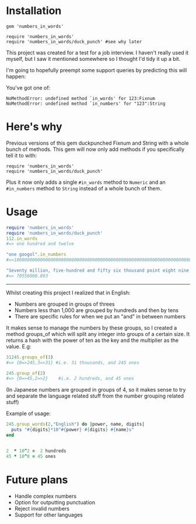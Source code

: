Installation
============

```
gem 'numbers_in_words'

require 'numbers_in_words'
require 'numbers_in_words/duck_punch' #see why later
```

This project was created for a test for a job interview. I haven't really used
it myself, but I saw it mentioned somewhere so I thought I'd tidy it up a bit.

I'm going to hopefully preempt some support queries by predicting this will happen:

You've got one of:

```
NoMethodError: undefined method `in_words' for 123:Fixnum
NoMethodError: undefined method `in_numbers' for "123":String
```

Here's why
==========

Previous versions of this gem duckpunched Fixnum and String with a whole bunch
of methods. This gem will now only add methods if you specifically tell it to
with:

```
require 'numbers_in_words'
require 'numbers_in_words/duck_punch'
```

Plus it now only adds a single `#in_words` method to `Numeric` and an `#in_numbers`
method to `String` instead of a whole bunch of them.

Usage
=========

```ruby
require 'numbers_in_words'
require 'numbers_in_words/duck_punch'
112.in_words
#=> one hundred and twelve

"one googol".in_numbers
#=>10000000000000000000000000000000000000000000000000000000000000000000000000000000000000000000000000000

"Seventy million, five-hundred and fifty six thousand point eight nine three".in_numbers
#=> 70556000.893
```

---------------

Whilst creating this project I realized that in English:

* Numbers are grouped in groups of threes
* Numbers less than 1,000 are grouped by hundreds and then by tens
* There are specific rules for when we put an "and" in between numbers

It makes sense to manage the numbers by these groups, so
I created a method groups_of which will split any integer into
groups of a certain size. It returns a hash with the power of ten
as the key and the multiplier as the value. E.g:

```ruby
31245.groups_of(3)
#=> {0=>245,3=>31} #i.e. 31 thousands, and 245 ones

245.group_of(2)
#=> {0=>45,2=>2}    #i.e. 2 hundreds, and 45 ones
```

(In Japanese numbers are grouped in groups of 4, so it makes sense to try and
separate the language related stuff from the number grouping related stuff)

Example of usage:

```ruby
245.group_words(2,"English") do |power, name, digits|
  puts "#{digits}*10^#{power} #{digits} #{name}s"
end


2  * 10^2 =  2 hundreds
45 * 10^0 = 45 ones

 ```

Future plans
============

* Handle complex numbers
* Option for outputting punctuation
* Reject invalid numbers
* Support for other languages
